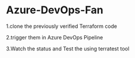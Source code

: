 


# Azure-DevOps-Fan

1.clone the previously verified Terraform code

2.trigger them in Azure DevOps Pipeline

3.Watch the status and Test the using terratest tool
